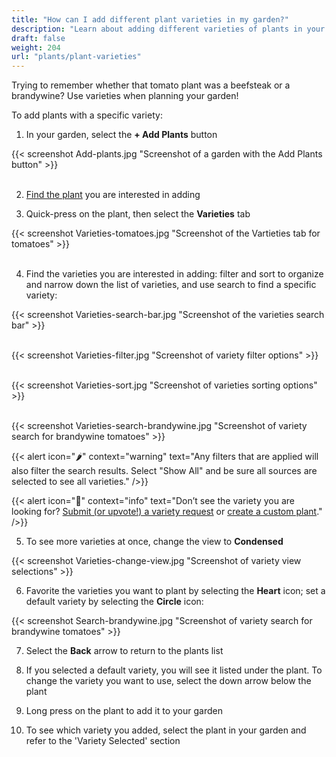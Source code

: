 ```yaml
---
title: "How can I add different plant varieties in my garden?"
description: "Learn about adding different varieties of plants in your garden"
draft: false
weight: 204
url: "plants/plant-varieties"
---
```


Trying to remember whether that tomato plant was a beefsteak or a brandywine?  Use varieties when planning your garden!

To add plants with a specific variety:

1. In your garden, select the **+ Add Plants** button

{{< screenshot Add-plants.jpg "Screenshot of a garden with the Add Plants button" >}}<br /><br />

2. <a href=https://staging2--planter-docs.netlify.app/plants/add-plants>Find the plant</a> you are interested in adding

3. Quick-press on the plant, then select the **Varieties** tab

{{< screenshot Varieties-tomatoes.jpg "Screenshot of the Vartieties tab for tomatoes" >}}<br /><br />

4. Find the varieties you are interested in adding: filter and sort to organize and narrow down the list of varieties, and use search to find a specific variety:

{{< screenshot Varieties-search-bar.jpg "Screenshot of the varieties search bar" >}}<br /><br />

{{< screenshot Varieties-filter.jpg "Screenshot of variety filter options" >}}<br /><br />

{{< screenshot Varieties-sort.jpg "Screenshot of varieties sorting options" >}}<br /><br />

{{< screenshot Varieties-search-brandywine.jpg "Screenshot of variety search for brandywine tomatoes" >}}

{{< alert icon="🌶️" context="warning" text="Any filters that are applied will also filter the search results. Select "Show All" and be sure all sources are selected to see all varieties." />}}

{{< alert icon="🥕️" context="info" text="Don’t see the variety you are looking for? <a href=https://planter.garden/requests>Submit (or upvote!) a variety request</a> or <a href=https://staging2--planter-docs.netlify.app/add-plants/customization/#creating-custom-varieties>create a custom plant</a>." />}}

5. To see more varieties at once, change the view to **Condensed**

{{< screenshot Varieties-change-view.jpg "Screenshot of variety view selections" >}}

6. Favorite the varieties you want to plant by selecting the **Heart** icon; set a default variety by selecting the **Circle** icon:

{{< screenshot Search-brandywine.jpg "Screenshot of variety search for brandywine tomatoes" >}}

7. Select the **Back** arrow to return to the plants list

8. If you selected a default variety, you will see it listed under the plant. To change the variety you want to use, select the down arrow below the plant

9. Long press on the plant to add it to your garden

10. To see which variety you added, select the plant in your garden and refer to the 'Variety Selected' section
